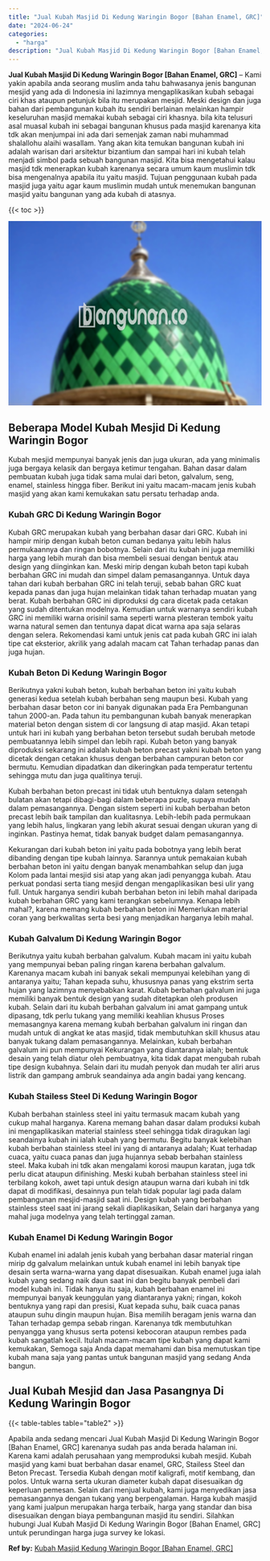 ```yaml
---
title: "Jual Kubah Masjid Di Kedung Waringin Bogor [Bahan Enamel, GRC]"
date: "2024-06-24"
categories: 
  - "harga"
description: "Jual Kubah Masjid Di Kedung Waringin Bogor [Bahan Enamel, GRC]. Apabila anda sedang mencari Jual Kubah Masjid Di Kedung Waringin Bogor [Bahan Enamel, GRC]..."
---
```


**Jual Kubah Masjid Di Kedung Waringin Bogor \[Bahan Enamel, GRC\]** – Kami yakin apabila anda seorang muslim anda tahu bahwasanya jenis bangunan mesjid yang ada di Indonesia ini lazimnya mengaplikasikan kubah sebagai ciri khas ataupun petunjuk bila itu merupakan mesjid. Meski design dan juga bahan dari pembangunan kubah itu sendiri berlainan melainkan hampir keseluruhan masjid memakai kubah sebagai ciri khasnya. bila kita telusuri asal muasal kubah ini sebagai bangunan khusus pada masjid karenanya kita tdk akan menjumpai ini ada dari semenjak zaman nabi muhammad shalallohu alaihi wasallam. Yang akan kita temukan bangunan kubah ini adalah warisan dari arsitektur bizantium dan sampai hari ini kubah telah menjadi simbol pada sebuah bangunan masjid. Kita bisa mengetahui kalau masjid tdk menerapkan kubah karenanya secara umum kaum muslimin tdk bisa mengenalnya apabila itu yaitu masjid. Tujuan penggunaan kubah pada masjid juga yaitu agar kaum muslimin mudah untuk menemukan bangunan masjid yaitu bangunan yang ada kubah di atasnya.

{{< toc >}}

![Jual Kubah Masjid Di Kedung Waringin Bogor [Bahan Enamel, GRC]](/images/jual-kubah-masjid-43.png)

## Beberapa Model Kubah Mesjid Di Kedung Waringin Bogor

Kubah mesjid mempunyai banyak jenis dan juga ukuran, ada yang minimalis juga bergaya kelasik dan bergaya ketimur tengahan. Bahan dasar dalam pembuatan kubah juga tidak sama mulai dari beton, galvalum, seng, enamel, stainless hingga fiber. Berikut ini yaitu macam-macam jenis kubah masjid yang akan kami kemukakan satu persatu terhadap anda.

### Kubah GRC Di Kedung Waringin Bogor

Kubah GRC merupakan kubah yang berbahan dasar dari GRC. Kubah ini hampir mirip dengan kubah beton cuman bedanya yaitu lebih halus permukaannya dan ringan bobotnya. Selain dari itu kubah ini juga memiliki harga yang lebih murah dan bisa membeli sesuai dengan bentuk atau design yang diinginkan kan. Meski mirip dengan kubah beton tapi kubah berbahan GRC ini mudah dan simpel dalam pemasangannya. Untuk daya tahan dari kubah berbahan GRC ini telah teruji, sebab bahan GRC kuat kepada panas dan juga hujan melainkan tidak tahan terhadap muatan yang berat. Kubah berbahan GRC ini diproduksi dg cara dicetak pada cetakan yang sudah ditentukan modelnya. Kemudian untuk warnanya sendiri kubah GRC ini memiliki warna orisinil sama seperti warna plesteran tembok yaitu warna natural semen dan tentunya dapat dicat warna apa saja selaras dengan selera. Rekomendasi kami untuk jenis cat pada kubah GRC ini ialah tipe cat eksterior, akrilik yang adalah macam cat Tahan terhadap panas dan juga hujan.

### Kubah Beton Di Kedung Waringin Bogor

Berikutnya yakni kubah beton, kubah berbahan beton ini yaitu kubah generasi kedua setelah kubah berbahan seng maupun besi. Kubah yang berbahan dasar beton cor ini banyak digunakan pada Era Pembangunan tahun 2000-an. Pada tahun itu pembangunan kubah banyak menerapkan material beton dengan sistem di cor langsung di atap masjid. Akan tetapi untuk hari ini kubah yang berbahan beton tersebut sudah berubah metode pembuatannya lebih simpel dan lebih rapi. Kubah beton yang banyak diproduksi sekarang ini adalah kubah beton precast yakni kubah beton yang dicetak dengan cetakan khusus dengan berbahan campuran beton cor bermutu. Kemudian dipadatkan dan dikeringkan pada temperatur tertentu sehingga mutu dan juga qualitinya teruji.

Kubah berbahan beton precast ini tidak utuh bentuknya dalam setengah bulatan akan tetapi dibagi-bagi dalam beberapa puzle, supaya mudah dalam pemasangannya. Dengan sistem seperti ini kubah berbahan beton precast lebih baik tampilan dan kualitasnya. Lebih-lebih pada permukaan yang lebih halus, lingkaran yang lebih akurat sesuai dengan ukuran yang di inginkan. Pastinya hemat, tidak banyak budget dalam pemasangannya.

Kekurangan dari kubah beton ini yaitu pada bobotnya yang lebih berat dibanding dengan tipe kubah lainnya. Sarannya untuk pemakaian kubah berbahan beton ini yaitu dengan banyak menambahkan selup dan juga Kolom pada lantai mesjid sisi atap yang akan jadi penyangga kubah. Atau perkuat pondasi serta tiang mesjid dengan mengaplikasikan besi ulir yang full. Untuk harganya sendiri kubah berbahan beton ini lebih mahal daripada kubah berbahan GRC yang kami terangkan sebelumnya. Kenapa lebih mahal?, karena memang kubah berbahan beton ini Memerlukan material coran yang berkwalitas serta besi yang menjadikan harganya lebih mahal.

### Kubah Galvalum Di Kedung Waringin Bogor

Berikutnya yaitu kubah berbahan galvalum. Kubah macam ini yaitu kubah yang mempunyai beban paling ringan karena berbahan galvalum. Karenanya macam kubah ini banyak sekali mempunyai kelebihan yang di antaranya yaitu; Tahan kepada suhu, khususnya panas yang ekstrim serta hujan yang lazimnya menyebabkan karat. Kubah berbahan galvalum ini juga memiliki banyak bentuk design yang sudah ditetapkan oleh produsen kubah. Selain dari itu kubah berbahan galvalum ini amat gampang untuk dipasang, tdk perlu tukang yang memiliki keahlian khusus Proses memasangnya karena memang kubah berbahan galvalum ini ringan dan mudah untuk di angkat ke atas masjid, tidak membutuhkan skill khusus atau banyak tukang dalam pemasangannya. Melainkan, kubah berbahan galvalum ini pun mempunyai Kekurangan yang diantaranya ialah; bentuk desain yang telah diatur oleh pembuatnya, kita tidak dapat mengubah rubah tipe design kubahnya. Selain dari itu mudah penyok dan mudah ter aliri arus listrik dan gampang ambruk seandainya ada angin badai yang kencang.

### Kubah Stailess Steel Di Kedung Waringin Bogor

Kubah berbahan stainless steel ini yaitu termasuk macam kubah yang cukup mahal harganya. Karena memang bahan dasar dalam produksi kubah ini mengaplikasikan material stainless steel sehingga tidak diragukan lagi seandainya kubah ini ialah kubah yang bermutu. Begitu banyak kelebihan kubah berbahan stainless steel ini yang di antaranya adalah; Kuat terhadap cuaca, yaitu cuaca panas dan juga hujannya sebab berbahan stainless steel. Maka kubah ini tdk akan mengalami korosi maupun karatan, juga tdk perlu dicat ataupun difinishing. Meski kubah berbahan stainless steel ini terbilang kokoh, awet tapi untuk design ataupun warna dari kubah ini tdk dapat di modifikasi, desainnya pun telah tidak popular lagi pada dalam pembangunan mesjid-masjid saat ini. Design kubah yang berbahan stainless steel saat ini jarang sekali diaplikasikan, Selain dari harganya yang mahal juga modelnya yang telah tertinggal zaman.

### Kubah Enamel Di Kedung Waringin Bogor

Kubah enamel ini adalah jenis kubah yang berbahan dasar material ringan mirip dg galvalum melainkan untuk kubah enamel ini lebih banyak tipe desain serta warna-warna yang dapat disesuaikan. Kubah enamel juga ialah kubah yang sedang naik daun saat ini dan begitu banyak pembeli dari model kubah ini. Tidak hanya itu saja, kubah berbahan enamel ini mempunyai banyak keunggulan yang diantaranya yakni; ringan, kokoh bentuknya yang rapi dan presisi, Kuat kepada suhu, baik cuaca panas ataupun suhu dingin maupun hujan. Bisa memilih beragam jenis warna dan Tahan terhadap gempa sebab ringan. Karenanya tdk membutuhkan penyangga yang khusus serta potensi kebocoran ataupun rembes pada kubah sangatlah kecil. Itulah macam-macam tipe kubah yang dapat kami kemukakan, Semoga saja Anda dapat memahami dan bisa memutuskan tipe kubah mana saja yang pantas untuk bangunan masjid yang sedang Anda bangun.

## Jual Kubah Mesjid dan Jasa Pasangnya Di Kedung Waringin Bogor

{{< table-tables table="table2" >}}

Apabila anda sedang mencari Jual Kubah Masjid Di Kedung Waringin Bogor \[Bahan Enamel, GRC\] karenanya sudah pas anda berada halaman ini. Karena kami adalah perusahaan yang memproduksi kubah mesjid. Kubah masjid yang kami buat berbahan dasar enamel, GRC, Stailess Steel dan Beton Precast. Tersedia Kubah dengan motif kaligrafi, motif kembang, dan polos. Untuk warna serta ukuran diameter kubah dapat disesuaikan dg keperluan pemesan. Selain dari menjual kubah, kami juga menyedikan jasa pemasangannya dengan tukang yang berpengalaman. Harga kubah masjid yang kami jualpun merupakan harga terbaik, harga yang standar dan bisa disesuaikan dengan biaya pembangunan masjid itu sendiri. Silahkan hubungi Jual Kubah Masjid Di Kedung Waringin Bogor \[Bahan Enamel, GRC\] untuk perundingan harga juga survey ke lokasi.

**Ref by:** [Kubah Masjid Kedung Waringin Bogor [Bahan Enamel, GRC]](https://id.wikipedia.org/wiki/Kubah)
